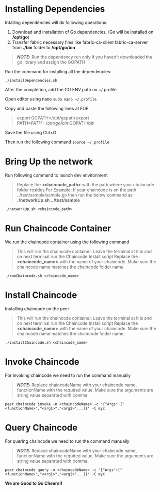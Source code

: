 # Installing Dependencies

Intalling dependencies will do following operations:

1. Download and installation of Go dependencies. (Go will be installed on **/opt/go**)
2. Transfer fabric necessary files like fabric-ca-client fabric-ca-server from **./bin** folder to **/opt/go/bin**

> **_NOTE:_** Run the dependency run only if you haven't downloaded the go library and assign the GOPATH

Run the command for installing all the dependencies:

`./installDependencies.sh`

After the completion, add the GO ENV path on ~/.profile

Open editor using nano
`sudo nano ~/.profile`

Copy and paste the following lines at EOF

> export GOPATH=/opt/gopath
> export PATH=$PATH:/opt/go/bin:$GOPATH/bin

Save the file using Ctrl+O

Then run the following command
`source ~/.profile`

# Bring Up the network

Run following command to launch dev environment

> Replace the **<chaincode_path>** with the path where your chaincode folder resides
> For Example: If your chaincode is on the path ../test/sample/sample.go then run the below command as: **./networkUp.sh ../test/sample**

`./networkUp.sh <chaincode_path>`

# Run Chaincode Container

We run the chaincode container using the following command

> This will run the chaincode container. Leave the terminal at it is and on next terminal run the Chaincode Install script
> Replace the **<chaincode_name>** with the name of your chaincode. Make sure the chaincode name matches the chaincode folder name

`./runChaincode.sh <chaincode_name>`

# Install Chaincode

Installing chaincode on the peer

> This will run the chaincode container. Leave the terminal at it is and on next terminal run the Chaincode Install script
> Replace the **<chaincode_name>** with the name of your chaincode. Make sure the chaincode name matches the chaincode folder name

`./installChaincode.sh <chaincode_name>`

# Invoke Chaincode

For invoking chaincode we need to run the command manually

> **_NOTE:_** Replace chaincodeName with your chaincode name, functionName with the required value. Make sure the arguments are string value separated with comma.

`peer chaincode invoke -n <chaincodeName> -c '{"Args":["<functionName>","<arg1>","<arg2>"...]}' -C myc`

# Query Chaincode

For quering chaincode we need to run the command manually

> **_NOTE:_** Replace chaincodeName with your chaincode name, functionName with the required value. Make sure the arguments are string value separated with comma.

`peer chaincode query -n <chaincodeName> -c '{"Args":["<functionName>","<arg1>","<arg2>"...]}' -C myc`

**We are Good to Go Cheers!!**
